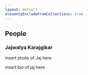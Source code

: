 ```yaml
---
layout: default
eleventyExcludeFromCollections: true
---
```


## People

### Jajwalya Karajgikar 

insert photo of Jaj here 

insert bio of jaj here


